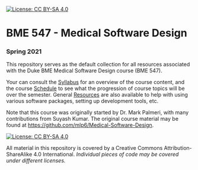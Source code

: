[![License: CC BY-SA 4.0](https://img.shields.io/badge/License-CC%20BY--SA%204.0-lightgrey.svg)](https://creativecommons.org/licenses/by-sa/4.0/)

# BME 547 - Medical Software Design
### Spring 2021

This repository serves as the default collection for all resources associated
with the Duke BME Medical Software Design course (BME 547).

Your can consult the [Syllabus](syllabus.md) for an overview of the course
content, and the course [Schedule](schedule.md) to see what the progression of
course topics will be over the semester.  General
[Resources](Resources/) are also available to help with using various software
packages, setting up development tools, etc.

Note that this course was originally started by Dr. Mark Palmeri, with many
contributions from Suyash Kumar.  The original course material may be found
at <https://github.com/mlp6/Medical-Software-Design>.

[![License: CC BY-SA 4.0](https://licensebuttons.net/l/by-sa/4.0/80x15.png)](https://creativecommons.org/licenses/by-sa/4.0/)

All material in this repository is covered by a Creative Commons
Attribution-ShareAlike 4.0 International.  *Individual pieces of code may be
covered under different licenses.*
